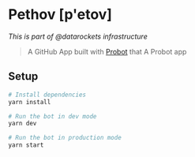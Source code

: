 # Pethov [p'etov]

_This is part of @datarockets infrastructure_

> A GitHub App built with [Probot](https://github.com/probot/probot) that A Probot app

## Setup

```sh
# Install dependencies
yarn install

# Run the bot in dev mode
yarn dev

# Run the bot in production mode
yarn start
```
